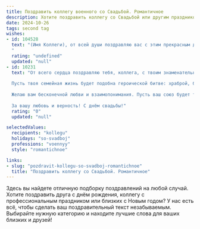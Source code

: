 ```yaml
---
title: Поздравить коллегу военного со Свадьбой. Романтичное
description: Хотите поздравить коллегу со Свадьбой или другим праздником? Наш ИИ создаст незабываемое поздравление, а вы обязательно выделитесь среди других.  
date: 2024-10-26
tags: second tag
wishes:
- id: 104528
  text: "(Имя Коллеги), от всей души поздравляю вас с этим прекрасным днем – днем вашей свадьбы! Пусть ваша жизнь вместе будет такой же яркой и непокоряемой, как и ваш боевой дух.  Желаю вам бесконечной любви, верности и взаимопонимания, чтобы ваш семейный очаг всегда горел теплом и уютом, а каждый день, проведенный рядом, был наполнен счастьем и нежностью.  Пусть ваша любовь станет вашей самой главной победой, а союз — нерушимой крепостью!  Горько!
  "
  rating: "undefined"
  updated: "null"
- id: 10231
  text: "От всего сердца поздравляю тебя, коллега, с твоим знаменательным событием — свадьбой!
  
  Пусть твоя семейная жизнь будет подобна героической битве: храброй, благородной и полной побед. Как истинный воин, ты всегда готов защищать свою семью от невзгод и несчастий. Пусть же твоя супруга станет твоей верной соратницей, разделяющей твои радости и не отступающей перед трудностями.
  
  Желаю вам бесконечной любви и взаимопонимания. Пусть ваш союз будет таким же крепким, как броня танка, и таким же трепетным, как крылья бабочки. Пусть счастье и гармония всегда сопровождают ваш путь рука об руку.
  
  За вашу любовь и верность! С днём свадьбы!"
  rating: "0"
  updated: "null"

selectedValues:
  recipients: "kollegu"
  holidays: "so-svadboj"
  professions: "voennyy"
  style: "romantichnoe"

links:
- slug: "pozdravit-kollegu-so-svadboj-romantichnoe"
  title: "Поздравить коллегу со Свадьбой. Романтичное"
---
```


Здесь вы найдете отличную подборку поздравлений на любой случай. 
Хотите поздравить друга с днём рождения, коллегу с профессиональным праздником или близких с Новым годом? У нас есть всё, чтобы сделать ваш поздравительный текст незабываемым. Выбирайте нужную категорию и находите лучшие слова для ваших близких и друзей!
